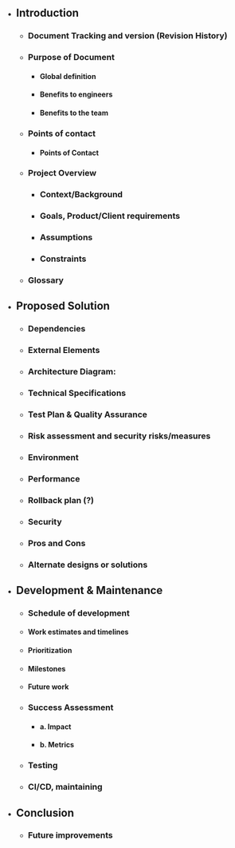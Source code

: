 - ## Introduction
    - ### Document Tracking and version (Revision History)
    - ### Purpose of Document
        - #### Global definition
        - #### Benefits to engineers
        - #### Benefits to the team
    - ### Points of contact
        - #### Points of Contact
    - ### Project Overview
        - ### Context/Background
        - ### Goals, Product/Client requirements
        - ### Assumptions
        - ### Constraints
    - ### Glossary
- ## Proposed Solution
    - ### Dependencies
    - ### External Elements
    - ### Architecture Diagram:
    - ### Technical Specifications
    - ### Test Plan & Quality Assurance
    - ### Risk assessment and security risks/measures
    - ### Environment
    - ### Performance
    - ### Rollback plan (?)
    - ### Security
    - ### Pros and Cons
    - ### Alternate designs or solutions
- ## Development & Maintenance
    - ### Schedule of development
    - #### Work estimates and timelines
    - #### Prioritization
    - #### Milestones
    - #### Future work
    - ### Success Assessment
        - #### a. Impact
        - #### b. Metrics
    - ### Testing
    - ### CI/CD, maintaining
- ## Conclusion
    - ### Future improvements